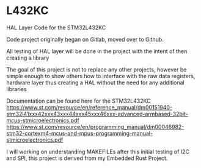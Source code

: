# L432KC
HAL Layer Code for the STM32L432KC

Code project originally began on Gitlab, moved over to Github.

All testing of HAL layer will be done in the project with the intent of then creating a library 

The goal of this project is not to replace any other projects, however be simple enough to show others how to interface with the raw data registers, hardware layer thus creating a HAL without the need for any additional libraries

Documentation can be found here for the STM32L432KC
https://www.st.com/resource/en/reference_manual/dm00151940-stm32l41xxx42xxx43xxx44xxx45xxx46xxx-advanced-armbased-32bit-mcus-stmicroelectronics.pdf
https://www.st.com/resource/en/programming_manual/dm00046982-stm32-cortexm4-mcus-and-mpus-programming-manual-stmicroelectronics.pdf

I will working on understanding MAKEFILEs after this initial testing of I2C and SPI, this project is derived from my Embedded Rust Project.
